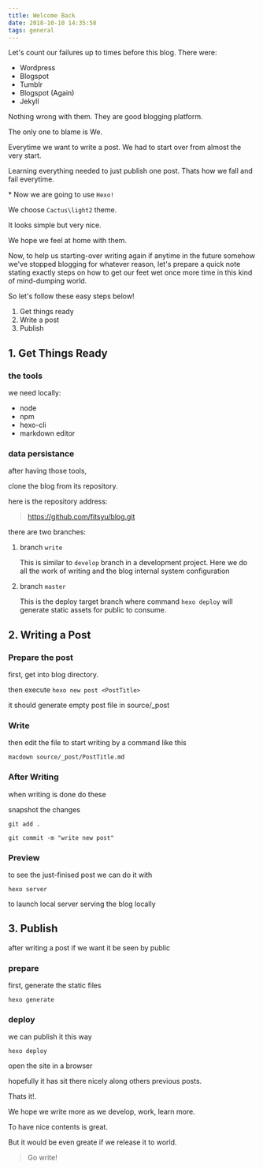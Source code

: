 ```yaml
---
title: Welcome Back
date: 2018-10-10 14:35:58
tags: general
---
```



Let's count our failures up to times before this blog.
There were:

- Wordpress
- Blogspot
- Tumblr
- Blogspot (Again)
- Jekyll

Nothing wrong with them. They are good blogging platform.

The only one to blame is We.

Everytime we want to write a post. We had to start over from almost the very start.

Learning everything needed to just publish one post.
Thats how we fall and fail everytime.

\* Now we are going to use `Hexo!`

We choose `Cactus\light2` theme.

It looks simple but very nice.

We hope we feel at home with them.

Now, to help us starting-over writing again if anytime in the future somehow we've stopped blogging for whatever reason, let's prepare a quick note
stating exactly steps on how to get our feet wet once more time in this kind of mind-dumping world.

So let's follow these easy steps below!

1. Get things ready
2. Write a post
3. Publish

## 1. Get Things Ready

### the tools

we need locally:

- node
- npm
- hexo-cli
- markdown editor

### data persistance

after having those tools,

clone the blog from its repository.

here is the repository address:
> https://github.com/fitsyu/blog.git


there are two branches:

1. branch `write`

	This is similar to `develop` branch in a development project. Here we do all the work of writing and the blog internal system configuration

2. branch `master`

	This is the deploy target branch where command `hexo deploy` will generate static assets for public to consume.


## 2. Writing a Post

### Prepare the post
first, get into blog directory.

then execute `hexo new post <PostTitle>`

it should generate empty post file in source/_post

### Write
then edit the file to start writing by a command like this

`macdown source/_post/PostTitle.md`

### After Writing
when writing is done do these

snapshot the changes

`git add .`

`git commit -m "write new post"`

### Preview
to see the just-finised post we can do it with

`hexo server`

to launch local server serving the blog locally


## 3. Publish
after writing a post if we want it be seen by public

### prepare

first, generate the static files

`hexo generate`

### deploy

we can publish it this way

`hexo deploy`

open the site in a browser

hopefully it has sit there nicely along others previous posts.

Thats it!.

We hope we write more as we develop, work, learn more.

To have nice contents is great.

But it would be even greate if we release it to world.

> Go write!
